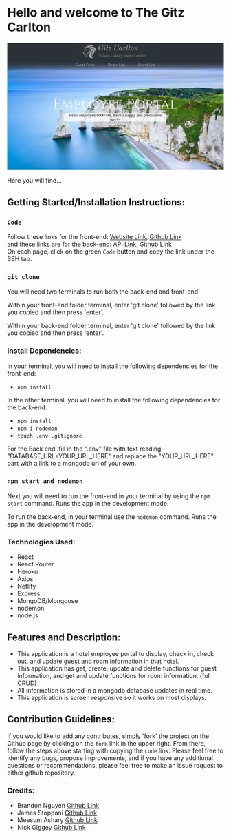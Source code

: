# Hello and welcome to The Gitz Carlton
<img width="2038" alt="Screen Shot" src="assets/frontpage.png">

Here you will find...

## Getting Started/Installation Instructions:
### `Code`

Follow these links for the front-end:
[Website Link](https://cozy-gnome-816bc0.netlify.app/), 
[Github Link](https://github.com/CPlusPLusPlusPluss/Front-End-Project-3)</br>
and these links are for the back-end:
[API Link](https://secret-waters-54413.herokuapp.com), 
[Github Link](https://github.com/CPlusPLusPlusPluss/Back-End-Project-3)</br> On each page, click on the green `Code` button and copy the link under the SSH tab.

### `git clone`

You will need two terminals to run both the back-end and front-end.

Within your front-end folder terminal, enter 'git clone' followed by the link you copied and then press 'enter'.

Within your back-end folder terminal, enter 'git clone' followed by the link you copied and then press 'enter'.

### Install Dependencies:

In your terminal, you will need to install the following dependencies for the front-end:

- `npm install`

In the other terminal, you will need to install the following dependencies for the back-end:

- `npm install`
- `npm i nodemon`
- `touch .env .gitignore`

For the Back end, fill in the ".env" file with text reading "DATABASE_URL=YOUR_URL_HERE" and replace the "YOUR_URL_HERE" part with a link to a mongodb url of your own.

### `npm start and nodemon`

Next you will need to run the front-end in your terminal by using the `npm start` command. 
Runs the app in the development mode.

To run the back-end, in your terminal use the `nodemon` command. 
Runs the app in the development mode.

### Technologies Used:

- React
- React Router 
- Heroku
- Axios
- Netlify
- Express
- MongoDB/Mongoose
- nodemon
- node.js

## Features and Description:

- This application is a hotel employee portal to display, check in, check out, and update guest and room information in that hotel.
- This application has get, create, update and delete functions for guest information, and get and update functions for room information. (full CRUD)
- All information is stored in a mongodb database updates in real time.
- This application is screen responsive so it works on most displays.

## Contribution Guidelines:

If you would like to add any contributes, simply 'fork' the project on the Github page by clicking on the `fork` link in the upper right. From there, follow the steps above starting with copying the `code` link. Please feel free to identify any bugs, propose improvements, and if you have any additional questions or recommendations, please feel free to make an issue request to either github repository.

### Credits: ###

- Brandon Nguyen [Github Link](https://github.com/bdnkai)
- James Stoppani [Github Link](https://github.com/JamesStop)
- Meesum Ashary [Github Link](https://github.com/MeesumAshary)
- Nick Giggey [Github Link](https://github.com/nickgiggey)